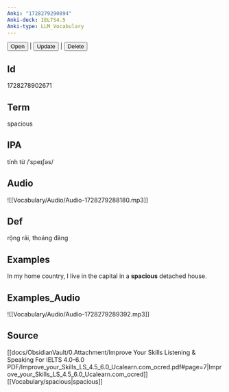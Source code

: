```yaml
---
Anki: "1728279290894"
Anki-deck: IELTS4.5
Anki-type: LLM_Vocabulary
---
```

<button class="anki-btn-open">Open</button> | <button class="anki-btn-update">Update</button> | <button class="anki-btn-delete">Delete</button>

## Id
1728278902671
## Term
spacious
## IPA
tính từ /ˈspeɪʃəs/
## Audio
 ![[Vocabulary/Audio/Audio-1728279288180.mp3]]
## Def
 rộng rãi, thoáng đãng

## Examples
In my home country, I live in the capital in a **spacious** detached house. 

## Examples_Audio
![[Vocabulary/Audio/Audio-1728279289392.mp3]]
## Source
 [[docs/ObsidianVault/0.Attachment/Improve Your Skills Listening & Speaking For IELTS 4.0-6.0 PDF/Improve_your_Skills_LS_4.5_6.0_Ucalearn.com_ocred.pdf#page=7|Improve_your_Skills_LS_4.5_6.0_Ucalearn.com_ocred]] [[Vocabulary/spacious|spacious]]